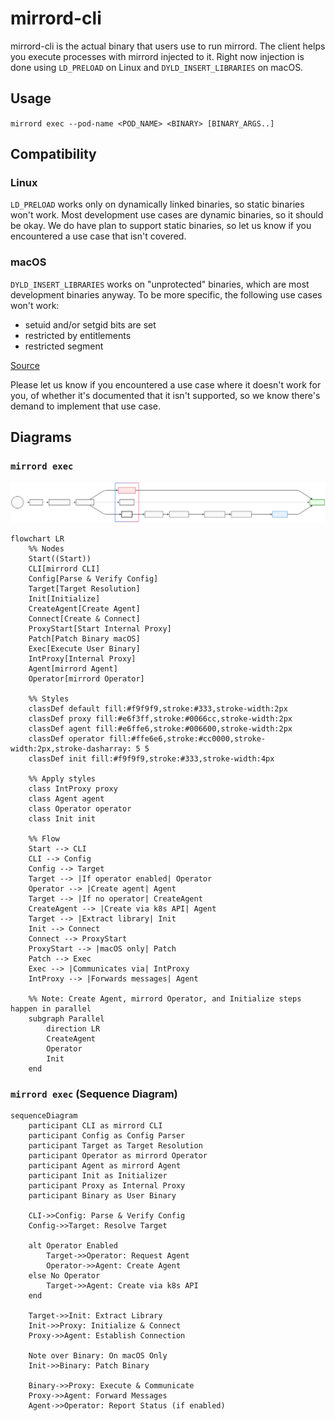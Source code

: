 # mirrord-cli
mirrord-cli is the actual binary that users use to run mirrord. The client helps you execute processes with mirrord injected to it.
Right now injection is done using `LD_PRELOAD` on Linux and `DYLD_INSERT_LIBRARIES` on macOS.

## Usage
`mirrord exec --pod-name <POD_NAME> <BINARY> [BINARY_ARGS..]`

## Compatibility
### Linux
`LD_PRELOAD` works only on dynamically linked binaries, so static binaries won't work. Most development use cases are dynamic binaries, so it should be okay.
We do have plan to support static binaries, so let us know if you encountered a use case that isn't covered.

### macOS
`DYLD_INSERT_LIBRARIES` works on "unprotected" binaries, which are most development binaries anyway. To be more specific, the following use cases won't work:

* setuid and/or setgid bits are set
* restricted by entitlements
* restricted segment

[Source](https://theevilbit.github.io/posts/dyld_insert_libraries_dylib_injection_in_macos_osx_deep_dive/)

Please let us know if you encountered a use case where it doesn't work for you, of whether it's documented that it isn't supported, so we know there's demand to implement that use case.

## Diagrams

### `mirrord exec`


![mirrod exec diagram](./../../images/diagram-mirrord-exec.svg)

```mermaid
flowchart LR
    %% Nodes
    Start((Start))
    CLI[mirrord CLI]
    Config[Parse & Verify Config]
    Target[Target Resolution]
    Init[Initialize]
    CreateAgent[Create Agent]
    Connect[Create & Connect]
    ProxyStart[Start Internal Proxy]
    Patch[Patch Binary macOS]
    Exec[Execute User Binary]
    IntProxy[Internal Proxy]
    Agent[mirrord Agent]
    Operator[mirrord Operator]

    %% Styles
    classDef default fill:#f9f9f9,stroke:#333,stroke-width:2px
    classDef proxy fill:#e6f3ff,stroke:#0066cc,stroke-width:2px
    classDef agent fill:#e6ffe6,stroke:#006600,stroke-width:2px
    classDef operator fill:#ffe6e6,stroke:#cc0000,stroke-width:2px,stroke-dasharray: 5 5
    classDef init fill:#f9f9f9,stroke:#333,stroke-width:4px

    %% Apply styles
    class IntProxy proxy
    class Agent agent
    class Operator operator
    class Init init

    %% Flow
    Start --> CLI
    CLI --> Config
    Config --> Target
    Target --> |If operator enabled| Operator
    Operator --> |Create agent| Agent
    Target --> |If no operator| CreateAgent
    CreateAgent --> |Create via k8s API| Agent
    Target --> |Extract library| Init
    Init --> Connect
    Connect --> ProxyStart
    ProxyStart --> |macOS only| Patch
    Patch --> Exec
    Exec --> |Communicates via| IntProxy
    IntProxy --> |Forwards messages| Agent

    %% Note: Create Agent, mirrord Operator, and Initialize steps happen in parallel
    subgraph Parallel
        direction LR
        CreateAgent
        Operator
        Init
    end
```

### `mirrord exec` (Sequence Diagram)

```mermaid
sequenceDiagram
    participant CLI as mirrord CLI
    participant Config as Config Parser
    participant Target as Target Resolution
    participant Operator as mirrord Operator
    participant Agent as mirrord Agent
    participant Init as Initializer
    participant Proxy as Internal Proxy
    participant Binary as User Binary

    CLI->>Config: Parse & Verify Config
    Config->>Target: Resolve Target

    alt Operator Enabled
        Target->>Operator: Request Agent
        Operator->>Agent: Create Agent
    else No Operator
        Target->>Agent: Create via k8s API
    end

    Target->>Init: Extract Library
    Init->>Proxy: Initialize & Connect
    Proxy->>Agent: Establish Connection

    Note over Binary: On macOS Only
    Init->>Binary: Patch Binary

    Binary->>Proxy: Execute & Communicate
    Proxy->>Agent: Forward Messages
    Agent->>Operator: Report Status (if enabled)
```


